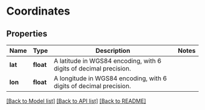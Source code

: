 # Coordinates

## Properties
Name | Type | Description | Notes
------------ | ------------- | ------------- | -------------
**lat** | **float** | A latitude in WGS84 encoding, with 6 digits of decimal precision. | 
**lon** | **float** | A longitude in WGS84 encoding, with 6 digits of decimal precision. | 

[[Back to Model list]](../README.md#documentation-for-models) [[Back to API list]](../README.md#documentation-for-api-endpoints) [[Back to README]](../README.md)

